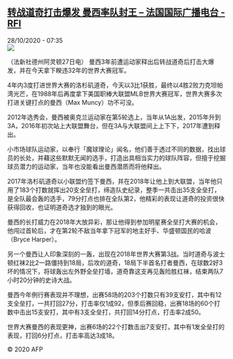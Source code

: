 <!--1603871678000-->
[转战道奇打击爆发 曼西率队封王 – 法国国际广播电台 - RFI](http://www.rfi.fr//cn/contenu/20201028-%E8%BD%AC%E6%88%98%E9%81%93%E5%A5%87%E6%89%93%E5%87%BB%E7%88%86%E5%8F%91-%E6%9B%BC%E8%A5%BF%E7%8E%87%E9%98%9F%E5%B0%81%E7%8E%8B)
------

<div>28/10/2020 - 07:35</div><img src="https://s.rfi.fr/media/display/88d46f7e-18eb-11eb-9e2e-005056a98db9/w:310/p:16x9/spo0006b.201028143505.jpg"><div class="t-content__body u-clearfix"><p>（法新社德州阿灵顿27日电）    曼西3年前遭运动家释出后转战道奇后打击大爆发，并在今天拿下睽违32年的世界大赛冠军。</p><p>4年内3度打进世界大赛的洛杉矶道奇，今天以3比1获胜，最终以4胜2败力克坦帕湾光芒，在1988年后再度拿下美国职棒大联盟MLB世界大赛冠军，世界大赛多次打进关键打点的曼西（Max Muncy）功不可没。</p><p>2012年选秀会，曼西被奥克兰运动家在第5轮选上，当年从1A出发，2015年升到3A，2016年初次站上大联盟舞台，但在3A与大联盟间上上下下，2017年遭到释出。</p><p>小市场球队运动家，以奉行「魔球理论」闻名，他们善于透过不同的数据，找出球员的长处，并藉这些默默无闻的选手，打造出具相当实力的球队阵容，但擅于挖掘球员潜力的运动家，当年也没能看出曼西潜质而将他释出。</p><p>2017年洛杉矶道奇以小联盟约签下曼西，并在2018年让他上到大联盟，当年他只用了183个打数就挥出20支全垒打，缔造队史纪录，整季一共击出35支全垒打，是全队最会轰的选手，79分打点也排在全队第2，他精彩的表现让道奇的投资很快获得回收，也证明道奇选才独到的眼光。</p><p>曼西的长打威力在2018年大放异彩，那让他得到参加明星赛全垒打大赛的机会，他闯过首轮后，才在第2轮不敌当年拿下冠军的地主好手、华盛顿国民的哈波（Bryce Harper）。</p><p>另一个曼西让人印象深刻的一轰，出现在2018年世界大赛第3战。当时道奇与波士顿红袜2比2一路僵持到18局，后攻的道奇，18局下半首名打者曼西，在球数2好3坏的情况下，将球轰出左外野全垒打墙，道奇靠这支再见轰险胜红袜，结束两队7小时20分钟的史诗大战。</p><p>曼西今年例行赛表现并不理想，出赛58场的203个打数只有39支安打，其中有12支全垒打，一共打回27分，打击率仅1成92，但季后赛回稳，出赛18场的60个打数中击出15支安打，其中有3支全垒打，共打回14分打点，打击率2成50。</p><p>世界大赛曼西的表现更神，出赛6场的22个打数击出7支安打，其中有1发全垒打的表现，打回6分打点，打击率高达3成18。</p><p class="t-copyright">© 2020 AFP</p>        </div>
